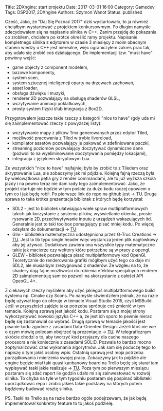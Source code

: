 Title: 2DXngine: start projektu
Date: 2017-03-01 16:00
Category: Gamedev
Tags: DSP2017, 2DXngine
Authors: Szymon Wanot
Status: published

Cześć,
Jako, że "Daj Się Poznać 2017" dziś wystartowało, to ja również chciałbym wystartować z projektem konkursowmym.
Po długim namyśle zdecydowałem się na napisanie silnika w C++. Zanim przejdę do pokazania co zrobiłem, chciałem po krótce  określić ramy projektu.  Napisanie kompletnego silnika z edytorem w czasie 3 miesięcy z moim obecnym stanem wiedzy o C++ jest nierealne, więc  ograniczyłem zakres prac tak, aby udało się zrobić coś działającego. 
Do implementacji tzw.  "must have" powinny wejść:

- game objecty z component modelem,
- bazowe komponenty,
- system scen,
- system sztucznej inteligencji oparty na drzewach zachowań,
- asset loader,
- obsługa dźwięku i muzyki,
- renderer 2D pozwalający na obsługę shaderów GLSL,
- wczytywanie animacji poklatkowych,
- prosty system fizyki i/lub integracja z Box2D,

Przygotowałem jeszcze takie rzeczy z kategorii "nice to have" (gdy uda mi się zaimplementować rzeczy z powyższej listy):

- wczytywanie mapy z plików Tmx generowanych przez edytor Tiled,
- możliwość pracowania z Tiled w trybie livereload,
- kompilator assetów pozwalający je pakować w zdefiniowane paczki,
- streaming poziomów pozwalający doczytywać dynamiczne dane (pozwoli to na wyeliminowanie doczytywania pomiędzy lokacjami),
- integracja z językiem skryptowym Lua.

Ze wszystkich "nice to have" najfajniej było by zrobić te z Tiledem oraz skryptowanie Lua, ale zobaczymy jak mi pójdzie.
Kolejną fajną rzeczą była by wielowątkowa pętla gry z render commandami, ale to już wyższa szkoła jazdy i na pewno teraz nie dam rady tego zaimplementować. 
Jako, że projekt startuje nie będzie w tym poście za dużo kodu raczej opowiem o tym co i jak będę robił. 
Po pierwsze link do repo na github jest -> [TU](https://github.com/Harunx9/2DXngine). 
Druga sprawa to taka krótka prezentacja bibliotek z których będę korzystał:

- SDL2 - jest to bibliotek ułatwiająca wiele spraw mutliplatformowych takich jak korzystanie z systemu plików, wyświetlanie okienka, proste rysowanie 2D, przechwytywanie inputu z urządzeń wskazujących itd. Generalnie jest to taki toolbox pomagający pisać mniej kodu. Po więcej odsyłam do dokumentacji -> [TU](https://wiki.libsdl.org/FrontPage)
- Glm - biblioteka matematyczna udostępniona przez G-Truc Creations  -> [TU](https://www.opengl.org/sdk/libs/GLM/). Jest to lib typu single header więc wystarcza jeden plik nagłówkowy aby jej używać. Dodatkowo zawiera ona wszystkie typy matematyczne takie jak macierze czy wektory które potrzebne są w pracy z opengl.
- GLEW - bibliotek pozwalająca pisać multiplatformowy kod OpenGl. Teoretycznie do renderowania grafiki mógłbym użyć tego co daje mi SDL2, ale musiałbym zrezygnować z shaderów. Ze wzgleu na to, że shadery dają fajne możliwości do robienia efektów specjalnych renderer 2D zaimplementuję sam co pozwoli na skorzystanie z całości API OpenGL 4+.

Z ciekawych rzeczy myślałem aby użyć jakiegoś multiplatformowego build systemu np. Cmake czy Scons. Po namyśle stwierdziłem jednak, że na razie będę używał tego co oferuje w temacie Visual Studio 2015, czyli MSBuild. Jeśli w przyszłości zajdzie taka potrzeba spróbuje coś zmienić w tym temacie.
Kolejną sprawą jest jakość kodu. Postaram się z mojej strony wykorzystywać nowości języka C++ a, że jest ich sporo to pewnie nieraz będę się zastanawiał co wybrać. 
Drugą sprawą w temacie jakości jest pisanie kodu zgodnie z zasadami Data-Oriented Design. Jeżeli ktoś nie wie o czym mówię polecam obejrzeć tą prezentacje -> [TU](https://www.youtube.com/watch?v=rX0ItVEVjHc). 
W telegraficznym skrócie chodzi o to, aby tworzyć kod przyjazny dla cache naszego procesora a nie koniecznie z zasadami SOLID. Pozwala to bardzo mocno zoptymalizować czas wykonania algorytmów. Jak sam się poduczę tego to napiszę o tym jakiś osobny wpis. 
Ostatnią sprawą jest moja potrzeba porządkowania i mierzenia swojej pracy. Zobaczymy jak to pójdzie ale engine będzie miał taki quasi kanbanowy board na Trello będę się starał tam wypisywać taski jakie realizuje -> [TU](https://trello.com/b/wJGa7Jm5/2dxngine). Poza tym po pierwszym miesiącu postaram się zdać raport ile godzin udało mi się zainwestować w rozwój silnika.
To chyba na tyle w tym tygodniu postaram się pospinać biblioteki uporządkować repo i zrobić jakieś takie podstawy na których potem będziemy budować resztę silnika.

PS. Taski na Trello są na razie bardzo ogóle podejrzewam, że jak będę implementował konkretny feature to to jakoś podzielę.

